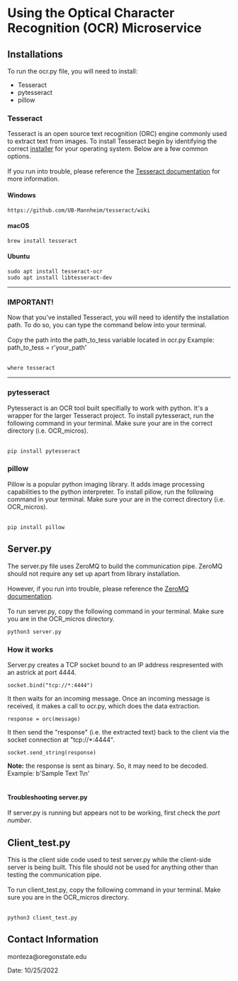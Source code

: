 <h1>Using the Optical Character Recognition (OCR) Microservice</h1>

<h2>Installations</h2>
To run the ocr.py file, you will need to install:
<ul><li>Tesseract</li>
<li>pytesseract</li>
<li>pillow</li></ul>

<h3>Tesseract</h3>
Tesseract is an open source text recognition (ORC) engine commonly used to extract text from images. To install Tesseract begin by identifying the correct <a href='https://tesseract-ocr.github.io/tessdoc/Installation.html'>installer</a> for your operating system. Below are a few common options. 
<br></br>
If you run into trouble, please reference the <a href='https://tesseract-ocr.github.io/tessdoc/Installation.html'>Tesseract documentation</a> for more information.

<h4>Windows</h4>

```
https://github.com/UB-Mannheim/tesseract/wiki
```

<h4>macOS</h4>

```
brew install tesseract
```

<h4>Ubuntu</h4>

```
sudo apt install tesseract-ocr
sudo apt install libtesseract-dev
```

<hr></hr>
<h3>IMPORTANT!</h3>
Now that you've installed Tesseract, you will need to identify the installation path. 
To do so, you can type the command below into your terminal. 
<br></br>
Copy the path into the path_to_tess variable located in ocr.py
Example: path_to_tess = r'your_path'
<br></br>

```
where tesseract
```

<hr></hr>

<h3>pytesseract</h3>
Pytesseract is an OCR tool built specifially to work with python. It's a wrapper for the larger Tesseract project. To install pytesseract, run the following command in your terminal. Make sure your are in the correct directory (i.e. OCR_micros).
<br></br>

```
pip install pytesseract
```

<h3>pillow</h3>
Pillow is a popular python imaging library. It adds image processing capabilities to the python interpreter. To install pillow, run the following command in your terminal. Make sure your are in the correct directory (i.e. OCR_micros).
<br></br>

```
pip install pillow
```

<h2>Server.py</h2>
The server.py file uses ZeroMQ to build the communication pipe. ZeroMQ should not require any set up apart from library installation. 
<br></br>
However, if you run into trouble, please reference the <a href='https://zeromq.org/get-started/'>ZeroMQ documentation</a>.
<br></br>
To run server.py, copy the following command in your terminal. Make sure you are in the OCR_micros directory.

```
python3 server.py
```

<h3> How it works</h3>
Server.py creates a TCP socket bound to an IP address respresented with an astrick at port 4444.


```
socket.bind("tcp://*:4444")
```

It then waits for an incoming message. Once an incoming message is received, it makes a call to ocr.py, which does the data extraction.


```
response = orc(message)
```


It then send the "response" (i.e. the extracted text) back to the client via the socket connection at "tcp://*:4444". 


```
socket.send_string(response)
```


<b>Note:</b> the response is sent as binary. So, it may need to be decoded. Example: b'Sample Text 1\n'
<br></br>
<h4>Troubleshooting server.py</h4>
If server.py is running but appears not to be working, first check the <em>port number</em>.

<h2>Client_test.py</h2>
This is the client side code used to test server.py while the client-side server is being built. This file should not be used for anything other than testing the communication pipe.
<br></br>
To run client_test.py, copy the following command in your terminal. Make sure you are in the OCR_micros directory. 
<br></br>

```
python3 client_test.py
```

<h2>Contact Information</h2>
monteza@oregonstate.edu

Date: 10/25/2022